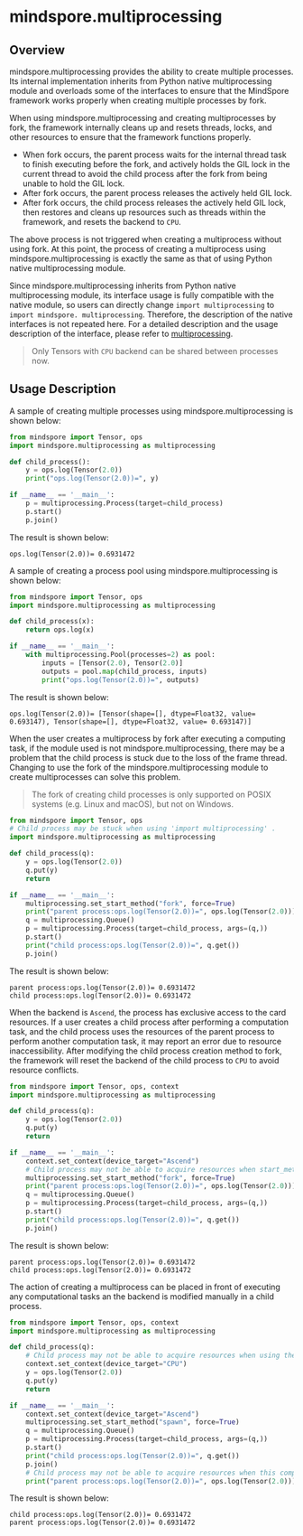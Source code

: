 # mindspore.multiprocessing

## Overview

mindspore.multiprocessing provides the ability to create multiple processes. Its internal implementation inherits from Python native multiprocessing module and overloads some of the interfaces to ensure that the MindSpore framework works properly when creating multiple processes by fork.

When using mindspore.multiprocessing and creating multiprocesses by fork, the framework internally cleans up and resets threads, locks, and other resources to ensure that the framework functions properly.

- When fork occurs, the parent process waits for the internal thread task to finish executing before the fork, and actively holds the GIL lock in the current thread to avoid the child process after the fork from being unable to hold the GIL lock.
- After fork occurs, the parent process releases the actively held GIL lock.
- After fork occurs, the child process releases the actively held GIL lock, then restores and cleans up resources such as threads within the framework, and resets the backend to `CPU`.

The above process is not triggered when creating a multiprocess without using fork. At this point, the process of creating a multiprocess using mindspore.multiprocessing is exactly the same as that of using Python native multiprocessing module.

Since mindspore.multiprocessing inherits from Python native multiprocessing module, its interface usage is fully compatible with the native module, so users can directly change `import multiprocessing` to `import mindspore. multiprocessing`. Therefore, the description of the native interfaces is not repeated here. For a detailed description and the usage description of the interface, please refer to [multiprocessing](https://docs.python.org/3/library/multiprocessing.html).

> Only Tensors with `CPU` backend can be shared between processes now.

## Usage Description

A sample of creating multiple processes using mindspore.multiprocessing is shown below:

``` python
from mindspore import Tensor, ops
import mindspore.multiprocessing as multiprocessing

def child_process():
    y = ops.log(Tensor(2.0))
    print("ops.log(Tensor(2.0))=", y)

if __name__ == '__main__':
    p = multiprocessing.Process(target=child_process)
    p.start()
    p.join()
```

The result is shown below:

```text
ops.log(Tensor(2.0))= 0.6931472
```

A sample of creating a process pool using mindspore.multiprocessing is shown below:

``` python
from mindspore import Tensor, ops
import mindspore.multiprocessing as multiprocessing

def child_process(x):
    return ops.log(x)

if __name__ == '__main__':
    with multiprocessing.Pool(processes=2) as pool:
        inputs = [Tensor(2.0), Tensor(2.0)]
        outputs = pool.map(child_process, inputs)
        print("ops.log(Tensor(2.0))=", outputs)
```

The result is shown below:

```text
ops.log(Tensor(2.0))= [Tensor(shape=[], dtype=Float32, value= 0.693147), Tensor(shape=[], dtype=Float32, value= 0.693147)]
```

When the user creates a multiprocess by fork after executing a computing task, if the module used is not mindspore.multiprocessing, there may be a problem that the child process is stuck due to the loss of the frame thread. Changing to use the fork of the mindspore.multiprocessing module to create multiprocesses can solve this problem.

> The fork of creating child processes is only supported on POSIX systems (e.g. Linux and macOS), but not on Windows.

``` python
from mindspore import Tensor, ops
# Child process may be stuck when using 'import multiprocessing' .
import mindspore.multiprocessing as multiprocessing

def child_process(q):
    y = ops.log(Tensor(2.0))
    q.put(y)
    return

if __name__ == '__main__':
    multiprocessing.set_start_method("fork", force=True)
    print("parent process:ops.log(Tensor(2.0))=", ops.log(Tensor(2.0)))
    q = multiprocessing.Queue()
    p = multiprocessing.Process(target=child_process, args=(q,))
    p.start()
    print("child process:ops.log(Tensor(2.0))=", q.get())
    p.join()
```

The result is shown below:

```text
parent process:ops.log(Tensor(2.0))= 0.6931472
child process:ops.log(Tensor(2.0))= 0.6931472
```

When the backend is `Ascend`, the process has exclusive access to the card resources. If a user creates a child process after performing a computation task, and the child process uses the resources of the parent process to perform another computation task, it may report an error due to resource inaccessibility. After modifying the child process creation method to fork, the framework will reset the backend of the child process to `CPU` to avoid resource conflicts.

``` python
from mindspore import Tensor, ops, context
import mindspore.multiprocessing as multiprocessing

def child_process(q):
    y = ops.log(Tensor(2.0))
    q.put(y)
    return

if __name__ == '__main__':
    context.set_context(device_target="Ascend")
    # Child process may not be able to acquire resources when start_method is set to 'spawn' .
    multiprocessing.set_start_method("fork", force=True)
    print("parent process:ops.log(Tensor(2.0))=", ops.log(Tensor(2.0)))
    q = multiprocessing.Queue()
    p = multiprocessing.Process(target=child_process, args=(q,))
    p.start()
    print("child process:ops.log(Tensor(2.0))=", q.get())
    p.join()
```

The result is shown below:

```text
parent process:ops.log(Tensor(2.0))= 0.6931472
child process:ops.log(Tensor(2.0))= 0.6931472
```

The action of creating a multiprocess can be placed in front of executing any computational tasks an the backend is modified manually in a child process.

``` python
from mindspore import Tensor, ops, context
import mindspore.multiprocessing as multiprocessing

def child_process(q):
    # Child process may not be able to acquire resources when using the same resources as parent process.
    context.set_context(device_target="CPU")
    y = ops.log(Tensor(2.0))
    q.put(y)
    return

if __name__ == '__main__':
    context.set_context(device_target="Ascend")
    multiprocessing.set_start_method("spawn", force=True)
    q = multiprocessing.Queue()
    p = multiprocessing.Process(target=child_process, args=(q,))
    p.start()
    print("child process:ops.log(Tensor(2.0))=", q.get())
    p.join()
    # Child process may not be able to acquire resources when this compute task is executed before the child process is created.
    print("parent process:ops.log(Tensor(2.0))=", ops.log(Tensor(2.0)))
```

The result is shown below:

```text
child process:ops.log(Tensor(2.0))= 0.6931472
parent process:ops.log(Tensor(2.0))= 0.6931472
```
